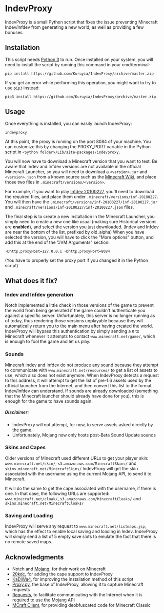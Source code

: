 # IndevProxy
IndevProxy is a small Python script that fixes the issue preventing Minecraft Indev/Infdev from generating a new world, as well as providing a few bonuses.

## Installation
This script needs [Python 3](https://www.python.org/download/) to run.
Once installed on your system, you will need to install the script by running this command in your cmd/terminal:
```shell script
pip install https://github.com/Kuruyia/IndevProxy/archive/master.zip
```
If you get an error while performing this operation, you might want to try to use ``pip3`` instead:
```shell script
pip3 install https://github.com/Kuruyia/IndevProxy/archive/master.zip
```

## Usage
Once everything is installed, you can easily launch IndevProxy:
```shell script
indevproxy
```
At this point, the proxy is running on the port 8084 of your machine. You can customize this by changing the PROXY_PORT variable in the Python script in ``<python folder>/Lib/site-packages/indevproxy``.

You will now have to download a Minecraft version that you want to test. Be aware that Indev and Infdev versions are not available in the official Minecraft Launcher, so you will need to download a ``<version>.jar`` and ``<version>.json`` from a known source such as the [Minecraft Wiki](https://minecraft.gamepedia.com/Minecraft_Wiki), and place those two files in ``.minecraft/versions/<version>``.

For example, if you want to play [Infdev 20100227](https://minecraft.gamepedia.com/Java_Edition_Infdev_20100227), you'll need to download the required files, and place them under ``.minecraft/versions/inf-20100227``. You will then have the ``.minecraft/versions/inf-20100227/inf-20100227.jar`` and ``.minecraft/versions/inf-20100227/inf-20100227.json`` files.

The final step is to create a new installation in the Minecraft Launcher, you simply need to create a new one like usual (making sure Historical versions are **enabled**), and select the version you just downloaded. (Indev and Infdev are near the bottom of the list, prefixed by old_alpha)
When you have selected the version, you will have to click the "More options" button, and add this at the end of the "JVM Arguments" section:
```
-Dhttp.proxyHost=127.0.0.1 -Dhttp.proxyPort=8084
```
(You have to properly set the proxy port if you changed it in the Python script)

## What does it fix?
### Indev and Infdev generation
Notch implemented a little check in those versions of the game to prevent the world from being generated if the game couldn't authenticate you against a specific server.
Unfortunately, this server is no longer running as of today, thus rendering those versions unplayable because they will automatically return you to the main menu after having created the world.
IndevProxy will bypass this authentication by simply sending a ``0`` to Minecraft whenever it attempts to contact ``www.minecraft.net/game/``, which is enough to fool the game and let us play.

### Sounds
Minecraft Indev and Infdev do not produce any sound because they attempt to communicate with ``www.minecraft.net/resources/`` to get a list of assets to use, which also does not exist anymore.
When IndevProxy detects a request to this address, it will attempt to get the list of pre-1.6 assets used by the official launcher from the Internet, and then convert this list to the format Indev/Infdev can understand.
If sounds are already downloaded (something that the Minecraft launcher should already have done for you), this is enough for the game to have sounds again.

##### Disclaimer:
- IndevProxy will not attempt, for now, to serve assets asked directly by the game.
- Unfortunately, Mojang now only hosts post-Beta Sound Update sounds

### Skins and Capes
Older versions of Minecraft used different URLs to get your player skin: ``www.minecraft.net/skin/``, ``s3.amazonaws.com/MinecraftSkins/`` and ``skins.minecraft.net/MinecraftSkins/``
IndevProxy will get the skin associated with the username using the current Mojang API, to send it to Minecraft.

It will do the same to get the cape associated with the username, if there is one.
In that case, the following URLs are supported: ``www.minecraft.net/cloak/``, ``s3.amazonaws.com/MinecraftCloaks/`` and ``skins.minecraft.net/MinecraftCloaks/``

### Saving and Loading
IndevProxy will serve any request to ``www.minecraft.net/listmaps.jsp``, which has the effect to enable local saving and loading in Indev.
IndevProxy will simply send a list of 5 empty save slots to emulate the fact that there is no remote saved maps.

## Acknowledgments
- Notch and [Mojang](https://www.mojang.com/), for their work on Minecraft
- [20kdc](https://github.com/20kdc), for adding the cape support to IndevProxy
- [KaDiWa4](https://github.com/KaDiWa4), for improving the installation method of this script 
- [Proxy.py](https://github.com/abhinavsingh/proxy.py), the base of IndevProxy, allowing it to capture Minecraft requests
- [Requests](https://requests-fr.readthedocs.io/en/latest/), to facilitate communicating with the Internet when it is required to use the Mojang API
- [MCraft Client](https://github.com/ManiaDevelopment/MCraft-Client), for providing deobfuscated code for Minecraft Classic
